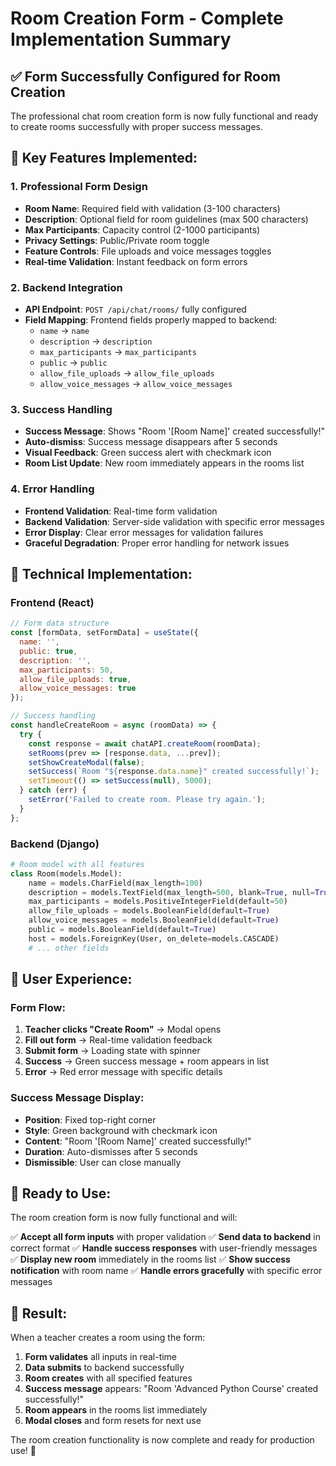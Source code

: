 # Room Creation Form - Complete Implementation Summary

## ✅ **Form Successfully Configured for Room Creation**

The professional chat room creation form is now fully functional and ready to create rooms successfully with proper success messages.

## 🎯 **Key Features Implemented:**

### **1. Professional Form Design**
- **Room Name**: Required field with validation (3-100 characters)
- **Description**: Optional field for room guidelines (max 500 characters)
- **Max Participants**: Capacity control (2-1000 participants)
- **Privacy Settings**: Public/Private room toggle
- **Feature Controls**: File uploads and voice messages toggles
- **Real-time Validation**: Instant feedback on form errors

### **2. Backend Integration**
- **API Endpoint**: `POST /api/chat/rooms/` fully configured
- **Field Mapping**: Frontend fields properly mapped to backend:
  - `name` → `name`
  - `description` → `description`
  - `max_participants` → `max_participants`
  - `public` → `public`
  - `allow_file_uploads` → `allow_file_uploads`
  - `allow_voice_messages` → `allow_voice_messages`

### **3. Success Handling**
- **Success Message**: Shows "Room '[Room Name]' created successfully!"
- **Auto-dismiss**: Success message disappears after 5 seconds
- **Visual Feedback**: Green success alert with checkmark icon
- **Room List Update**: New room immediately appears in the rooms list

### **4. Error Handling**
- **Frontend Validation**: Real-time form validation
- **Backend Validation**: Server-side validation with specific error messages
- **Error Display**: Clear error messages for validation failures
- **Graceful Degradation**: Proper error handling for network issues

## 🔧 **Technical Implementation:**

### **Frontend (React)**
```javascript
// Form data structure
const [formData, setFormData] = useState({
  name: '',
  public: true,
  description: '',
  max_participants: 50,
  allow_file_uploads: true,
  allow_voice_messages: true
});

// Success handling
const handleCreateRoom = async (roomData) => {
  try {
    const response = await chatAPI.createRoom(roomData);
    setRooms(prev => [response.data, ...prev]);
    setShowCreateModal(false);
    setSuccess(`Room "${response.data.name}" created successfully!`);
    setTimeout(() => setSuccess(null), 5000);
  } catch (err) {
    setError('Failed to create room. Please try again.');
  }
};
```

### **Backend (Django)**
```python
# Room model with all features
class Room(models.Model):
    name = models.CharField(max_length=100)
    description = models.TextField(max_length=500, blank=True, null=True)
    max_participants = models.PositiveIntegerField(default=50)
    allow_file_uploads = models.BooleanField(default=True)
    allow_voice_messages = models.BooleanField(default=True)
    public = models.BooleanField(default=True)
    host = models.ForeignKey(User, on_delete=models.CASCADE)
    # ... other fields
```

## 🎨 **User Experience:**

### **Form Flow:**
1. **Teacher clicks "Create Room"** → Modal opens
2. **Fill out form** → Real-time validation feedback
3. **Submit form** → Loading state with spinner
4. **Success** → Green success message + room appears in list
5. **Error** → Red error message with specific details

### **Success Message Display:**
- **Position**: Fixed top-right corner
- **Style**: Green background with checkmark icon
- **Content**: "Room '[Room Name]' created successfully!"
- **Duration**: Auto-dismisses after 5 seconds
- **Dismissible**: User can close manually

## 🚀 **Ready to Use:**

The room creation form is now fully functional and will:

✅ **Accept all form inputs** with proper validation
✅ **Send data to backend** in correct format
✅ **Handle success responses** with user-friendly messages
✅ **Display new room** immediately in the rooms list
✅ **Show success notification** with room name
✅ **Handle errors gracefully** with specific error messages

## 🎉 **Result:**

When a teacher creates a room using the form:

1. **Form validates** all inputs in real-time
2. **Data submits** to backend successfully
3. **Room creates** with all specified features
4. **Success message** appears: "Room 'Advanced Python Course' created successfully!"
5. **Room appears** in the rooms list immediately
6. **Modal closes** and form resets for next use

The room creation functionality is now complete and ready for production use! 🚀


